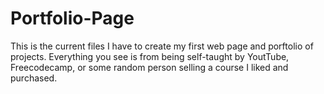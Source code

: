 # Portfolio-Page
This is the current files I have to create my first web page and porftolio of projects.  Everything you see is from being self-taught by YoutTube, Freecodecamp, or
some random person selling a course I liked and purchased.
